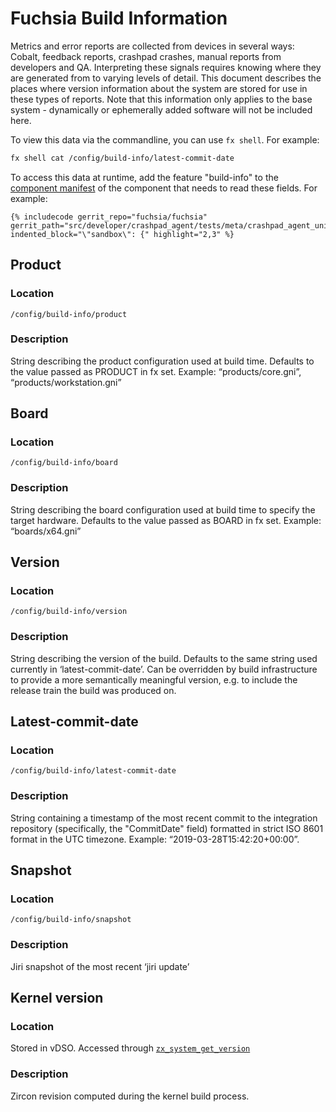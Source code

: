 # Fuchsia Build Information

Metrics and error reports are collected from devices in several ways:
Cobalt, feedback reports, crashpad crashes, manual reports from developers
and QA.  Interpreting these signals requires knowing where they are generated
from to varying levels of detail.  This document describes the places where
version information about the system are stored for use in these types of
reports.  Note that this information only applies to the base system -
dynamically or ephemerally added software will not be included here.


To view this data via the commandline, you can use `fx shell`. For example:

```sh
fx shell cat /config/build-info/latest-commit-date
```

To access this data at runtime, add the feature "build-info" to the
[component manifest][component-manifest] of the component that needs to
read these fields.  For example:

```
{% includecode gerrit_repo="fuchsia/fuchsia" gerrit_path="src/developer/crashpad_agent/tests/meta/crashpad_agent_unittest.cmx" indented_block="\"sandbox\": {" highlight="2,3" %}
```


## Product
### Location
`/config/build-info/product`

### Description
String describing the product configuration used at build time.  Defaults to the value passed as PRODUCT in fx set.
Example: “products/core.gni”, “products/workstation.gni”

## Board
### Location
`/config/build-info/board`

### Description
String describing the board configuration used at build time to specify the target hardware.  Defaults to the value passed as BOARD in fx set.
Example: “boards/x64.gni”

## Version
### Location
`/config/build-info/version`

### Description
String describing the version of the build.  Defaults to the same string used currently in ‘latest-commit-date’.  Can be overridden by build infrastructure to provide a more semantically meaningful version, e.g. to include the release train the build was produced on.

## Latest-commit-date
### Location
`/config/build-info/latest-commit-date`

### Description
String containing a timestamp of the most recent commit to the integration repository (specifically, the "CommitDate" field) formatted in strict ISO 8601 format in the UTC timezone.  Example: “2019-03-28T15:42:20+00:00”.

## Snapshot
### Location
`/config/build-info/snapshot`

### Description
Jiri snapshot of the most recent ‘jiri update’

## Kernel version

### Location
Stored in vDSO.  Accessed through [`zx_system_get_version`]( /docs/zircon/syscalls/system_get_version.md)

### Description
Zircon revision computed during the kernel build process.

[component-manifest]: /docs/the-book/package_metadata.md#component-manifest
